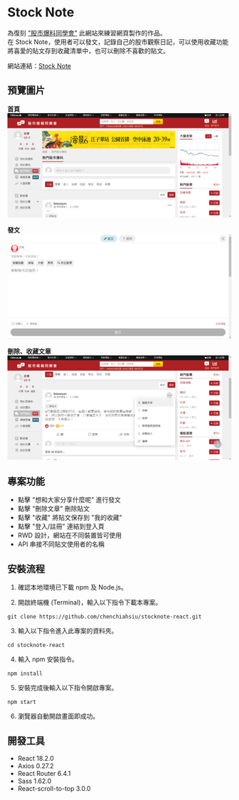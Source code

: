 # Stock Note

為復刻 ["股市爆料同學會"](https://www.cmoney.tw/forum/popular/buzz) 此網站來練習網頁製作的作品。<br/>
在 Stock Note，使用者可以發文，記錄自己的股市觀察日記，可以使用收藏功能將喜愛的貼文存到收藏清單中，也可以刪除不喜歡的貼文。

網站連結：[Stock Note](https://chenchiahsiu.github.io/stocknote-react/)

## 預覽圖片

**首頁**
![image](/public/homepage.png)

**發文**
![image](/public/posting.png)

**刪除、收藏文章**
![image](/public/feature_frame.png)

## 專案功能

- 點擊 "想和大家分享什麼呢" 進行發文
- 點擊 "刪除文章" 刪除貼文
- 點擊 "收藏" 將貼文保存到 "我的收藏"
- 點擊 "登入/註冊" 連結到登入頁
- RWD 設計，網站在不同裝置皆可使用
- API 串接不同貼文使用者的名稱

## 安裝流程

1. 確認本地環境已下載 npm 及 Node.js。

2. 開啟終端機 (Terminal)，輸入以下指令下載本專案。

```
git clone https://github.com/chenchiahsiu/stocknote-react.git
```

3. 輸入以下指令進入此專案的資料夾。

```
cd stocknote-react
```

4. 輸入 npm 安裝指令。

```
npm install
```

5. 安裝完成後輸入以下指令開啟專案。

```
npm start
```

6. 瀏覽器自動開啟畫面即成功。

## 開發工具

- React 18.2.0
- Axios 0.27.2
- React Router 6.4.1
- Sass 1.62.0
- React-scroll-to-top 3.0.0
